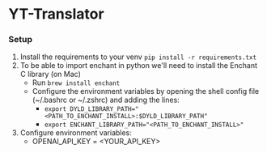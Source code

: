 # YT-Translator

### Setup
1. Install the requirements to your venv `pip install -r requirements.txt`
2. To be able to import enchant in python we'll need to install the Enchant C library (on Mac)
	* Run `brew install enchant`
	* Configure the environment variables by opening the shell config file (~/.bashrc or ~/.zshrc) and adding the lines:
	 	* `export DYLD_LIBRARY_PATH="<PATH_TO_ENCHANT_INSTALL>:$DYLD_LIBRARY_PATH"`
	 	* `export ENCHANT_LIBRARY_PATH="<PATH_TO_ENCHANT_INSTALL>"`
3. Configure environment variables:
	* OPENAI_API_KEY = <YOUR_API_KEY>

